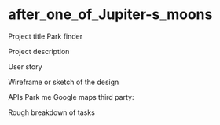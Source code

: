 # after_one_of_Jupiter-s_moons


Project title
Park finder

Project description


User story


Wireframe or sketch of the design


APIs
Park me
Google maps
third party: 

Rough breakdown of tasks
